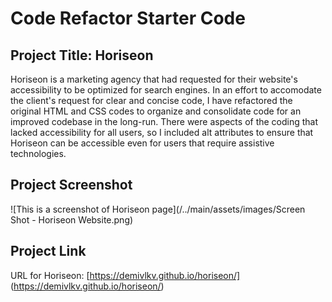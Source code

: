 # Code Refactor Starter Code

## Project Title: Horiseon

Horiseon is a marketing agency that had requested for their website's accessibility to be optimized for search engines. In an effort to accomodate the client's request for clear and concise code, I have refactored the original HTML and CSS codes to organize and consolidate code for an improved codebase in the long-run. There were aspects of the coding that lacked accessibility for all users, so I included alt attributes to ensure that Horiseon can be accessible even for users that require assistive technologies.

## Project Screenshot
![This is a screenshot of Horiseon page](/../main/assets/images/Screen Shot - Horiseon Website.png)

## Project Link
URL for Horiseon: [https://demivlkv.github.io/horiseon/] (https://demivlkv.github.io/horiseon/)